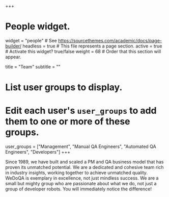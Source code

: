 +++
# People widget.
widget = "people"  # See https://sourcethemes.com/academic/docs/page-builder/
headless = true  # This file represents a page section.
active = true  # Activate this widget? true/false
weight = 68  # Order that this section will appear.

title = "Team"
subtitle = ""

# List user groups to display.
#   Edit each user's `user_groups` to add them to one or more of these groups.
user_groups = ["Management",
               "Manual QA Engineers",
               "Automated QA Engineers",
               "Developers"]
+++

Since 1989, we have built and scaled a PM and QA business model that has proven its unmatched potential. We are a dedicated and cohesive team rich in industry insights, working together to achieve unmatched quality. WeDoQA is exemplary in excellence, not just mindless success. We are a small but mighty group who are passionate about what we do, not just a group of developer robots. You will immediately notice the difference!